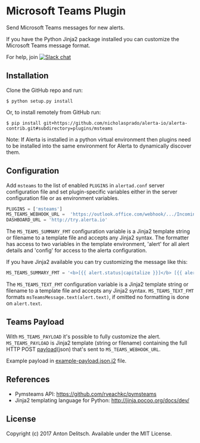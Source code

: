 Microsoft Teams Plugin
==============

Send Microsoft Teams messages for new alerts.

If you have the Python Jinja2 package installed you can customize the
Microsoft Teams message format.

For help, join [![Slack chat](https://img.shields.io/badge/chat-on%20slack-blue?logo=slack)](https://slack.alerta.dev)

Installation
------------

Clone the GitHub repo and run:

    $ python setup.py install

Or, to install remotely from GitHub run:

    $ pip install git+https://github.com/nicholasprado/alerta-io/alerta-contrib.git#subdirectory=plugins/msteams

Note: If Alerta is installed in a python virtual environment then plugins
need to be installed into the same environment for Alerta to dynamically
discover them.

Configuration
-------------

Add `msteams` to the list of enabled `PLUGINS` in `alertad.conf` server
configuration file and set plugin-specific variables either in the
server configuration file or as environment variables.

```python
PLUGINS = ['msteams']
MS_TEAMS_WEBHOOK_URL =  'https://outlook.office.com/webhook/.../IncomingWebhook/.../...'
DASHBOARD_URL = 'http://try.alerta.io'
```

The `MS_TEAMS_SUMMARY_FMT` configuration variable is a Jinja2 template
string or filename to a template file and accepts any Jinja2 syntax.
The formatter has access to two variables in the template environment,
'alert' for all alert details and 'config' for access to the alerta
configuration.

If you have Jinja2 available you can try customizing the message like
this:

```python
MS_TEAMS_SUMMARY_FMT = '<b>[{{ alert.status|capitalize }}]</b> [{{ alert.severity|upper }}] Event {{ alert.event }} on <b>{{ alert.resource }}</b><br>{{ alert.text }}'
```

The `MS_TEAMS_TEXT_FMT` configuration variable is a Jinja2 template
string or filename to a template file and accepts any Jinja2 syntax.
`MS_TEAMS_TEXT_FMT` formats `msTeamsMessage.text(alert.text)`, if omitted
no formatting is done on `alert.text`.

Teams Payload
-------------
With `MS_TEAMS_PAYLOAD` it's possible to fully customize the alert.
`MS_TEAMS_PAYLOAD` is Jinja2 template (string or filename) containing the full
HTTP POST [payload](https://docs.microsoft.com/en-us/outlook/actionable-messages/message-card-reference)(json) that's sent to `MS_TEAMS_WEBHOOK_URL`.

Example payload in [example-payload.json.j2](example-payload.json.j2) file.

References
----------

  * Pymsteams API: https://github.com/rveachkc/pymsteams
  * Jinja2 templating language for Python: http://jinja.pocoo.org/docs/dev/

License
-------

Copyright (c) 2017 Anton Delitsch. Available under the MIT License.
